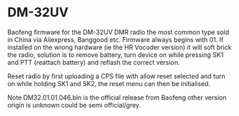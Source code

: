 # DM-32UV
Baofeng firmware for the DM-32UV DMR radio the most common type sold in China via Aliexpress, Banggood etc. Firmware always begins with 01. If installed on the wrong hardware (ie the HR Vocoder version) it will soft brick the radio, solution is to remove battery, turn device on while pressing SK1 and PTT (reattach battery) and reflash the correct version.

Reset radio by first uploading a CPS file with allow reset selected and turn on while holding SK1 and SK2, the reset menu can then be initialised.

Note DM32.01.01.046.bin is the official release from Baofeng other version origin is unknown could be semi official/grey.
